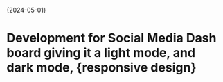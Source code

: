 {2024-05-01}
# Development for Social Media Dash board giving it a light mode, and dark mode, {responsive design}